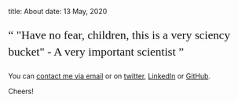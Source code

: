 title: About
date: 13 May, 2020
<p style = "font-family:georgia,garamond,serif;font-size:24px;line-height:1.4">
<q>
"Have no fear, children, this is a very sciency bucket" - A very important scientist
</q>
</p>

You can [contact me via email](mailto:severin-ryberg@sevberg.dev) or on [twitter](https://twitter.com/sev_berg), [LinkedIn](https://www.linkedin.com/in/) or [GitHub](https://github.com/sevberg).

Cheers!

<username>